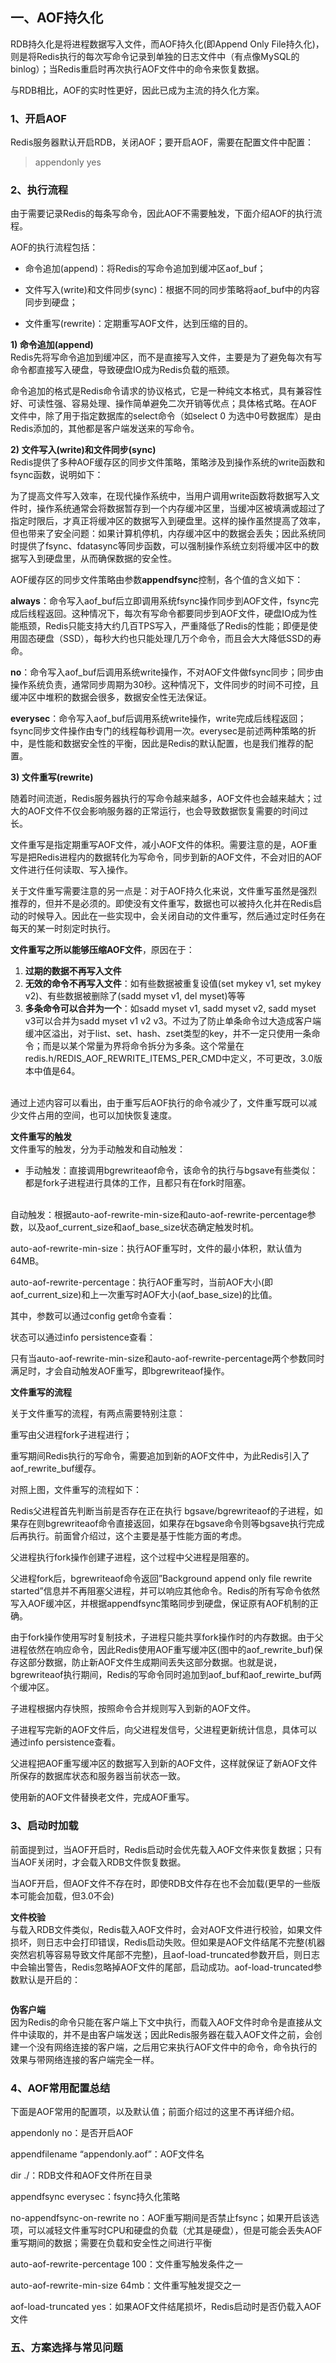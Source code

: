<!DOCTYPE html>
<html>

<head>
  <meta charset="utf-8">
  <meta name="viewport" content="width=device-width, initial-scale=1.0">
  <title>redis 持久化2-AOF</title>
  <link rel="stylesheet" href="https://stackedit.io/style.css" />
</head>

<body class="stackedit">
  <div class="stackedit__html"><h2 id="一、aof持久化">一、AOF持久化</h2>
<p>RDB持久化是将进程数据写入文件，而AOF持久化(即Append Only File持久化)，则是将Redis执行的每次写命令记录到单独的日志文件中（有点像MySQL的binlog）；当Redis重启时再次执行AOF文件中的命令来恢复数据。</p>
<p>与RDB相比，AOF的实时性更好，因此已成为主流的持久化方案。</p>
<h3 id="、开启aof">1、开启AOF</h3>
<p>Redis服务器默认开启RDB，关闭AOF；要开启AOF，需要在配置文件中配置：</p>
<blockquote>
<p>appendonly yes</p>
</blockquote>
<h3 id="、执行流程">2、执行流程</h3>
<p>由于需要记录Redis的每条写命令，因此AOF不需要触发，下面介绍AOF的执行流程。</p>
<p>AOF的执行流程包括：</p>
<ul>
<li>
<p>命令追加(append)：将Redis的写命令追加到缓冲区aof_buf；</p>
</li>
<li>
<p>文件写入(write)和文件同步(sync)：根据不同的同步策略将aof_buf中的内容同步到硬盘；</p>
</li>
<li>
<p>文件重写(rewrite)：定期重写AOF文件，达到压缩的目的。</p>
</li>
</ul>
<p><strong>1) 命令追加(append)</strong><br>
Redis先将写命令追加到缓冲区，而不是直接写入文件，主要是为了避免每次有写命令都直接写入硬盘，导致硬盘IO成为Redis负载的瓶颈。</p>
<p>命令追加的格式是Redis命令请求的协议格式，它是一种纯文本格式，具有兼容性好、可读性强、容易处理、操作简单避免二次开销等优点；具体格式略。在AOF文件中，除了用于指定数据库的select命令（如select 0 为选中0号数据库）是由Redis添加的，其他都是客户端发送来的写命令。</p>
<p><strong>2) 文件写入(write)和文件同步(sync)</strong><br>
Redis提供了多种AOF缓存区的同步文件策略，策略涉及到操作系统的write函数和fsync函数，说明如下：</p>
<p>为了提高文件写入效率，在现代操作系统中，当用户调用write函数将数据写入文件时，操作系统通常会将数据暂存到一个内存缓冲区里，当缓冲区被填满或超过了指定时限后，才真正将缓冲区的数据写入到硬盘里。这样的操作虽然提高了效率，但也带来了安全问题：如果计算机停机，内存缓冲区中的数据会丢失；因此系统同时提供了fsync、fdatasync等同步函数，可以强制操作系统立刻将缓冲区中的数据写入到硬盘里，从而确保数据的安全性。</p>
<p>AOF缓存区的同步文件策略由参数<strong>appendfsync</strong>控制，各个值的含义如下：</p>
<p><strong>always</strong>：命令写入aof_buf后立即调用系统fsync操作同步到AOF文件，fsync完成后线程返回。这种情况下，每次有写命令都要同步到AOF文件，硬盘IO成为性能瓶颈，Redis只能支持大约几百TPS写入，严重降低了Redis的性能；即便是使用固态硬盘（SSD），每秒大约也只能处理几万个命令，而且会大大降低SSD的寿命。</p>
<p><strong>no</strong>：命令写入aof_buf后调用系统write操作，不对AOF文件做fsync同步；同步由操作系统负责，通常同步周期为30秒。这种情况下，文件同步的时间不可控，且缓冲区中堆积的数据会很多，数据安全性无法保证。</p>
<p><strong>everysec</strong>：命令写入aof_buf后调用系统write操作，write完成后线程返回；fsync同步文件操作由专门的线程每秒调用一次。everysec是前述两种策略的折中，是性能和数据安全性的平衡，因此是Redis的默认配置，也是我们推荐的配置。</p>
<p><strong>3) 文件重写(rewrite)</strong></p>
<p>随着时间流逝，Redis服务器执行的写命令越来越多，AOF文件也会越来越大；过大的AOF文件不仅会影响服务器的正常运行，也会导致数据恢复需要的时间过长。</p>
<p>文件重写是指定期重写AOF文件，减小AOF文件的体积。需要注意的是，AOF重写是把Redis进程内的数据转化为写命令，同步到新的AOF文件，不会对旧的AOF文件进行任何读取、写入操作。</p>
<p>关于文件重写需要注意的另一点是：对于AOF持久化来说，文件重写虽然是强烈推荐的，但并不是必须的。即使没有文件重写，数据也可以被持久化并在Redis启动的时候导入。因此在一些实现中，会关闭自动的文件重写，然后通过定时任务在每天的某一时刻定时执行。</p>
<p><strong>文件重写之所以能够压缩AOF文件</strong>，原因在于：</p>
<ol>
<li><strong>过期的数据不再写入文件</strong></li>
<li><strong>无效的命令不再写入文件</strong>：如有些数据被重复设值(set mykey v1, set mykey v2)、有些数据被删除了(sadd myset v1, del myset)等等</li>
<li><strong>多条命令可以合并为一个</strong>：如sadd myset v1, sadd myset v2, sadd myset v3可以合并为sadd myset v1 v2 v3。不过为了防止单条命令过大造成客户端缓冲区溢出，对于list、set、hash、zset类型的key，并不一定只使用一条命令；而是以某个常量为界将命令拆分为多条。这个常量在redis.h/REDIS_AOF_REWRITE_ITEMS_PER_CMD中定义，不可更改，3.0版本中值是64。<br>
<img src="https://upload-images.jianshu.io/upload_images/11450903-c9d1a5df7d311328?imageMogr2/auto-orient/strip%7CimageView2/2/w/354/format/webp" alt=""></li>
</ol>
<p>通过上述内容可以看出，由于重写后AOF执行的命令减少了，文件重写既可以减少文件占用的空间，也可以加快恢复速度。</p>
<p><strong>文件重写的触发</strong><br>
文件重写的触发，分为手动触发和自动触发：</p>
<ul>
<li>手动触发：直接调用bgrewriteaof命令，该命令的执行与bgsave有些类似：都是fork子进程进行具体的工作，且都只有在fork时阻塞。<br>
<img src="https://upload-images.jianshu.io/upload_images/11450903-03b9d9dfbccdd47b?imageMogr2/auto-orient/strip%7CimageView2/2/w/364/format/webp" alt=""></li>
</ul>
<p>自动触发：根据auto-aof-rewrite-min-size和auto-aof-rewrite-percentage参数，以及aof_current_size和aof_base_size状态确定触发时机。</p>
<p>auto-aof-rewrite-min-size：执行AOF重写时，文件的最小体积，默认值为64MB。</p>
<p>auto-aof-rewrite-percentage：执行AOF重写时，当前AOF大小(即aof_current_size)和上一次重写时AOF大小(aof_base_size)的比值。</p>
<p>其中，参数可以通过config get命令查看：<br>
<img src="https://upload-images.jianshu.io/upload_images/11450903-d5a473e8e3ca714f?imageMogr2/auto-orient/strip%7CimageView2/2/w/438/format/webp" alt=""></p>
<p>状态可以通过info persistence查看：<br>
<img src="https://upload-images.jianshu.io/upload_images/11450903-220376e42551543a?imageMogr2/auto-orient/strip%7CimageView2/2/w/239/format/webp" alt=""></p>
<p>只有当auto-aof-rewrite-min-size和auto-aof-rewrite-percentage两个参数同时满足时，才会自动触发AOF重写，即bgrewriteaof操作。</p>
<p><strong>文件重写的流程</strong><br>
<img src="https://upload-images.jianshu.io/upload_images/11450903-c3f8e583f858e995?imageMogr2/auto-orient/strip%7CimageView2/2/w/379/format/webp" alt=""></p>
<p>关于文件重写的流程，有两点需要特别注意：</p>
<p>重写由父进程fork子进程进行；</p>
<p>重写期间Redis执行的写命令，需要追加到新的AOF文件中，为此Redis引入了aof_rewrite_buf缓存。</p>
<p>对照上图，文件重写的流程如下：</p>
<p>Redis父进程首先判断当前是否存在正在执行 bgsave/bgrewriteaof的子进程，如果存在则bgrewriteaof命令直接返回，如果存在bgsave命令则等bgsave执行完成后再执行。前面曾介绍过，这个主要是基于性能方面的考虑。</p>
<p>父进程执行fork操作创建子进程，这个过程中父进程是阻塞的。</p>
<p>父进程fork后，bgrewriteaof命令返回”Background append only file rewrite started”信息并不再阻塞父进程，并可以响应其他命令。Redis的所有写命令依然写入AOF缓冲区，并根据appendfsync策略同步到硬盘，保证原有AOF机制的正确。</p>
<p>由于fork操作使用写时复制技术，子进程只能共享fork操作时的内存数据。由于父进程依然在响应命令，因此Redis使用AOF重写缓冲区(图中的aof_rewrite_buf)保存这部分数据，防止新AOF文件生成期间丢失这部分数据。也就是说，bgrewriteaof执行期间，Redis的写命令同时追加到aof_buf和aof_rewirte_buf两个缓冲区。</p>
<p>子进程根据内存快照，按照命令合并规则写入到新的AOF文件。</p>
<p>子进程写完新的AOF文件后，向父进程发信号，父进程更新统计信息，具体可以通过info persistence查看。</p>
<p>父进程把AOF重写缓冲区的数据写入到新的AOF文件，这样就保证了新AOF文件所保存的数据库状态和服务器当前状态一致。</p>
<p>使用新的AOF文件替换老文件，完成AOF重写。</p>
<h3 id="、启动时加载">3、启动时加载</h3>
<p>前面提到过，当AOF开启时，Redis启动时会优先载入AOF文件来恢复数据；只有当AOF关闭时，才会载入RDB文件恢复数据。</p>
<p>当AOF开启，但AOF文件不存在时，即使RDB文件存在也不会加载(更早的一些版本可能会加载，但3.0不会)</p>
<p><strong>文件校验</strong><br>
与载入RDB文件类似，Redis载入AOF文件时，会对AOF文件进行校验，如果文件损坏，则日志中会打印错误，Redis启动失败。但如果是AOF文件结尾不完整(机器突然宕机等容易导致文件尾部不完整)，且aof-load-truncated参数开启，则日志中会输出警告，Redis忽略掉AOF文件的尾部，启动成功。aof-load-truncated参数默认是开启的：</p>
<p><img src="https://upload-images.jianshu.io/upload_images/11450903-048dca57ed553aa3?imageMogr2/auto-orient/strip%7CimageView2/2/w/369/format/webp" alt=""></p>
<p><strong>伪客户端</strong><br>
因为Redis的命令只能在客户端上下文中执行，而载入AOF文件时命令是直接从文件中读取的，并不是由客户端发送；因此Redis服务器在载入AOF文件之前，会创建一个没有网络连接的客户端，之后用它来执行AOF文件中的命令，命令执行的效果与带网络连接的客户端完全一样。</p>
<h3 id="、aof常用配置总结">4、AOF常用配置总结</h3>
<p>下面是AOF常用的配置项，以及默认值；前面介绍过的这里不再详细介绍。</p>
<p>appendonly no：是否开启AOF</p>
<p>appendfilename “appendonly.aof”：AOF文件名</p>
<p>dir ./：RDB文件和AOF文件所在目录</p>
<p>appendfsync everysec：fsync持久化策略</p>
<p>no-appendfsync-on-rewrite no：AOF重写期间是否禁止fsync；如果开启该选项，可以减轻文件重写时CPU和硬盘的负载（尤其是硬盘），但是可能会丢失AOF重写期间的数据；需要在负载和安全性之间进行平衡</p>
<p>auto-aof-rewrite-percentage 100：文件重写触发条件之一</p>
<p>auto-aof-rewrite-min-size 64mb：文件重写触发提交之一</p>
<p>aof-load-truncated yes：如果AOF文件结尾损坏，Redis启动时是否仍载入AOF文件</p>
<h3 id="五、方案选择与常见问题"><strong>五、方案选择与常见问题</strong></h3>
</div>
</body>

</html>

